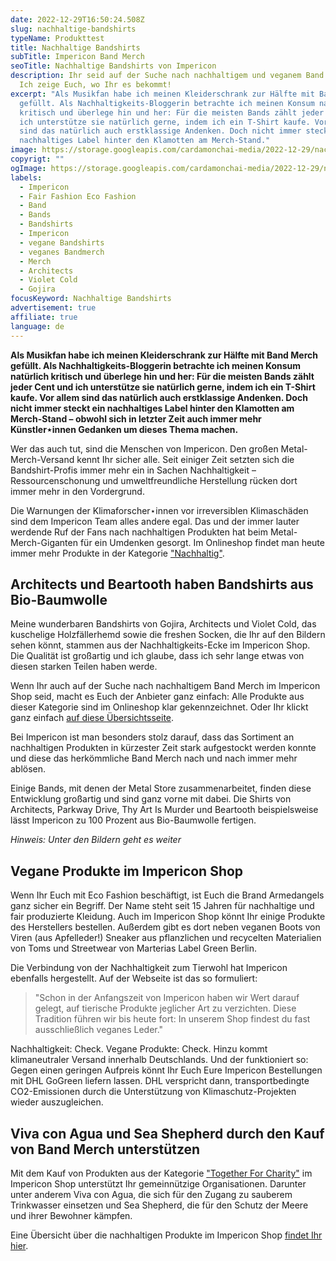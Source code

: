 ```yaml
---
date: 2022-12-29T16:50:24.508Z
slug: nachhaltige-bandshirts
typeName: Produkttest
title: Nachhaltige Bandshirts
subTitle: Impericon Band Merch
seoTitle: Nachhaltige Bandshirts von Impericon
description: Ihr seid auf der Suche nach nachhaltigem und veganem Band Merch?
  Ich zeige Euch, wo Ihr es bekommt!
excerpt: "Als Musikfan habe ich meinen Kleiderschrank zur Hälfte mit Band Merch
  gefüllt. Als Nachhaltigkeits-Bloggerin betrachte ich meinen Konsum natürlich
  kritisch und überlege hin und her: Für die meisten Bands zählt jeder Cent und
  ich unterstütze sie natürlich gerne, indem ich ein T-Shirt kaufe. Vor allem
  sind das natürlich auch erstklassige Andenken. Doch nicht immer steckt ein
  nachhaltiges Label hinter den Klamotten am Merch-Stand."
image: https://storage.googleapis.com/cardamonchai-media/2022-12-29/nachhaltige-bandshirts-jpg-imagine-181818_755750_1024_768/640.webp
copyrigt: ""
ogImage: https://storage.googleapis.com/cardamonchai-media/2022-12-29/nachhaltige-bandshirts-og-jpg-imagine-181818_74564f_1200_628/640.webp
labels:
  - Impericon
  - Fair Fashion Eco Fashion
  - Band
  - Bands
  - Bandshirts
  - Impericon
  - vegane Bandshirts
  - veganes Bandmerch
  - Merch
  - Architects
  - Violet Cold
  - Gojira
focusKeyword: Nachhaltige Bandshirts
advertisement: true
affiliate: true
language: de
---
```

**Als Musikfan habe ich meinen Kleiderschrank zur Hälfte mit Band Merch gefüllt. Als Nachhaltigkeits-Bloggerin betrachte ich meinen Konsum natürlich kritisch und überlege hin und her: Für die meisten Bands zählt jeder Cent und ich unterstütze sie natürlich gerne, indem ich ein T-Shirt kaufe. Vor allem sind das natürlich auch erstklassige Andenken. Doch nicht immer steckt ein nachhaltiges Label hinter den Klamotten am Merch-Stand – obwohl sich in letzter Zeit auch immer mehr Künstler⋆innen Gedanken um dieses Thema machen.**

Wer das auch tut, sind die Menschen von Impericon. Den großen Metal-Merch-Versand kennt Ihr sicher alle. Seit einiger Zeit setzten sich die Bandshirt-Profis immer mehr ein in Sachen Nachhaltigkeit – Ressourcenschonung und umweltfreundliche Herstellung rücken dort immer mehr in den Vordergrund.

Die Warnungen der Klimaforscher⋆innen vor irreversiblen Klimaschäden sind dem Impericon Team alles andere egal. Das und der immer lauter werdende Ruf der Fans nach nachhaltigen Produkten hat beim Metal-Merch-Giganten für ein Umdenken gesorgt. Im Onlineshop findet man heute immer mehr Produkte in der Kategorie ["Nachhaltig"](https://tidd.ly/3vojKCB).

## Architects und Beartooth haben Bandshirts aus Bio-Baumwolle

Meine wunderbaren Bandshirts von Gojira, Architects und Violet Cold, das kuschelige Holzfällerhemd sowie die freshen Socken, die Ihr auf den Bildern sehen könnt, stammen aus der Nachhaltigkeits-Ecke im Impericon Shop. Die Qualität ist großartig und ich glaube, dass ich sehr lange etwas von diesen starken Teilen haben werde.

Wenn Ihr auch auf der Suche nach nachhaltigem Band Merch im Impericon Shop seid, macht es Euch der Anbieter ganz einfach: Alle Produkte aus dieser Kategorie sind im Onlineshop klar gekennzeichnet. Oder Ihr klickt ganz einfach [auf diese Übersichtsseite](https://tidd.ly/3vojKCB).

Bei Impericon ist man besonders stolz darauf, dass das Sortiment an nachhaltigen Produkten in kürzester Zeit stark aufgestockt werden konnte und diese das herkömmliche Band Merch nach und nach immer mehr ablösen.

Einige Bands, mit denen der Metal Store zusammenarbeitet, finden diese Entwicklung großartig und sind ganz vorne mit dabei. Die Shirts von Architects, Parkway Drive, Thy Art Is Murder und Beartooth beispielsweise lässt Impericon zu 100 Prozent aus Bio-Baumwolle fertigen.

*H﻿inweis: Unter den Bildern geht es weiter*

<Gallery name="nachhaltige-bandshirts-1-2" />

## Vegane Produkte im Impericon Shop

Wenn Ihr Euch mit Eco Fashion beschäftigt, ist Euch die Brand Armedangels ganz sicher ein Begriff. Der Name steht seit 15 Jahren für nachhaltige und fair produzierte Kleidung. Auch im Impericon Shop könnt Ihr einige Produkte des Herstellers bestellen. Außerdem gibt es dort neben veganen Boots von Viren (aus Apfelleder!) Sneaker aus pflanzlichen und recycelten Materialien von Toms und Streetwear von Marterias Label Green Berlin.

Die Verbindung von der Nachhaltigkeit zum Tierwohl hat Impericon ebenfalls hergestellt. Auf der Webseite ist das so formuliert:

> "Schon in der Anfangszeit von Impericon haben wir Wert darauf gelegt, auf tierische Produkte jeglicher Art zu verzichten. Diese Tradition führen wir bis heute fort: In unserem Shop findest du fast ausschließlich veganes Leder."

Nachhaltigkeit: Check. Vegane Produkte: Check. Hinzu kommt klimaneutraler Versand innerhalb Deutschlands. Und der funktioniert so: Gegen einen geringen Aufpreis könnt Ihr Euch Eure Impericon Bestellungen mit DHL GoGreen liefern lassen. DHL verspricht dann, transportbedingte CO2-Emissionen durch die Unterstützung von Klimaschutz-Projekten wieder auszugleichen.

## Viva con Agua und Sea Shepherd durch den Kauf von Band Merch unterstützen

Mit dem Kauf von Produkten aus der Kategorie ["Together For Charity"](https://tidd.ly/3WxTqSy) im Impericon Shop unterstützt Ihr gemeinnützige Organisationen. Darunter unter anderem Viva con Agua, die sich für den Zugang zu sauberem Trinkwasser einsetzen und Sea Shepherd, die für den Schutz der Meere und ihrer Bewohner kämpfen.

Eine Übersicht über die nachhaltigen Produkte im Impericon Shop [findet Ihr hier](https://tidd.ly/3vojKCB).

<Gallery name="nachhaltige-bandshirts-2-1" />